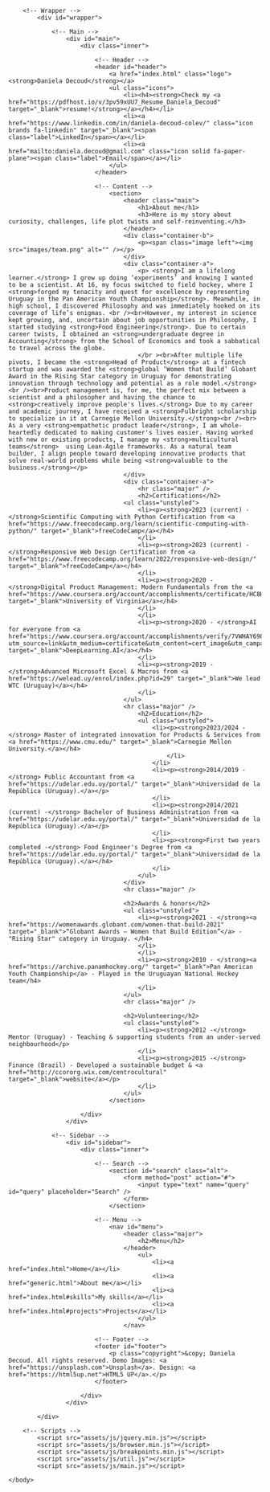 <!DOCTYPE HTML>
<!--
	Editorial by HTML5 UP
	html5up.net | @ajlkn
	Free for personal and commercial use under the CCA 3.0 license (html5up.net/license)
-->
<html>
	<head>
		<title>Generic - Editorial by HTML5 UP</title>
		<meta charset="utf-8" />
		<meta name="viewport" content="width=device-width, initial-scale=1, user-scalable=no" />
		<link rel="stylesheet" href="assets/css/main.css" />
	</head>
	<body class="is-preload">

		<!-- Wrapper -->
			<div id="wrapper">

				<!-- Main -->
					<div id="main">
						<div class="inner">

							<!-- Header -->
							<header id="header">
								<a href="index.html" class="logo"><strong>Daniela Decoud</strong></a>
								<ul class="icons">
									<li><h4><strong>Check my <a href="https://pdfhost.io/v/3pv59xUU7_Resume_Daniela_Decoud" target="_blank">resume!</strong></a></h4></li>
									<li><a href="https://www.linkedin.com/in/daniela-decoud-colev/" class="icon brands fa-linkedin" target="_blank"><span class="label">LinkedIn</span></a></li>
									<li><a href="mailto:daniela.decoud@gmail.com" class="icon solid fa-paper-plane"><span class="label">Email</span></a></li>
								</ul>
							</header>

							<!-- Content -->
								<section>
									<header class="main">
										<h1>About me</h1>
										<h3>Here is my story about curiosity, challenges, life plot twists and self-reinventing.</h3>
									</header>
									<div class="container-b">
										<p><span class="image left"><img src="images/team.png" alt="" /></p>
									</div>
									<div class="container-a">
										<p> <strong>I am a lifelong learner.</strong> I grew up doing ‘experiments’ and knowing I wanted to be a scientist. At 16, my focus switched to field hockey, where I <strong>forged my tenacity and quest for excellence by representing Uruguay in the Pan American Youth Championship</strong>. Meanwhile, in high school, I discovered Philosophy and was immediately hooked on its coverage of life’s enigmas. <br /><br>However, my interest in science kept growing, and, uncertain about job opportunities in Philosophy, I started studying <strong>Food Engineering</strong>. Due to certain career twists, I obtained an <strong>undergraduate degree in Accounting</strong> from the School of Economics and took a sabbatical to travel across the globe. 
										</br ><br>After multiple life pivots, I became the <strong>Head of Product</strong> at a fintech startup and was awarded the <strong>global ‘Women that Build’ Globant Award in the Rising Star category in Uruguay for demonstrating innovation through technology and potential as a role model.</strong> <br /><br>Product management is, for me, the perfect mix between a scientist and a philosopher and having the chance to <strong>creatively improve people's lives.</strong> Due to my career and academic journey, I have received a <strong>Fulbright scholarship to specialize in it at Carnegie Mellon University.</strong><br /><br> As a very <strong>empathetic product leader</strong>, I am whole-heartedly dedicated to making customer's lives easier. Having worked with new or existing products, I manage my <strong>multicultural teams</strong>  using Lean-Agile frameworks. As a natural team builder, I align people toward developing innovative products that solve real-world problems while being <strong>valuable to the business.</strong></p>
									</div>
									<div class="container-a">
										<hr class="major" />
										<h2>Certifications</h2>
									<ul class="unstyled">
										<li><p><strong>2023 (current) - </strong>Scientific Computing with Python Certification from <a href="https://www.freecodecamp.org/learn/scientific-computing-with-python/" target="_blank">freeCodeCamp</a></h4>
										</li>
										<li><p><strong>2023 (current) - </strong>Responsive Web Design Certification from <a href="https://www.freecodecamp.org/learn/2022/responsive-web-design/" target="_blank">freeCodeCamp</a></h4>
										</li>
										<li><p><strong>2020 - </strong>Digital Product Management: Modern Fundamentals from the <a href="https://www.coursera.org/account/accomplishments/certificate/HC8HFC9Z53RP" target="_blank">University of Virginia</a></h4>
										</li>
										</li>
										<li><p><strong>2020 - </strong>AI for everyone from <a href="https://www.coursera.org/account/accomplishments/verify/7VWHAY698QKC?utm_source=link&utm_medium=certificate&utm_content=cert_image&utm_campaign=sharing_cta&utm_product=course" target="_blank">DeepLearning.AI</a></h4>
										</li>
										<li><p><strong>2019 - </strong>Advanced Microsoft Excel & Macros from <a href="https://welead.uy/enrol/index.php?id=29" target="_blank">We lead WTC (Uruguay)</a></h4>
										</li>
									</ul>
									<hr class="major" />
										<h2>Education</h2>
										<ul class="unstyled">
											<li><p><strong>2023/2024 -</strong> Master of integrated innovation for Products & Services from <a href="https://www.cmu.edu/" target="_blank">Carnegie Mellon University.</a></h4>
												</li>
											</li>
											<li><p><strong>2014/2019 -</strong> Public Accountant from <a href="https://udelar.edu.uy/portal/" target="_blank">Universidad de la República (Uruguay).</a></p>
											</li>
											<li><p><strong>2014/2021 (current) -</strong> Bachelor of Business Administration from <a href="https://udelar.edu.uy/portal/" target="_blank">Universidad de la República (Uruguay).</a></p>
											</li>
											<li><p><strong>First two years completed -</strong> Food Engineer's Degree from <a href="https://udelar.edu.uy/portal/" target="_blank">Universidad de la República (Uruguay).</a></h4>
											</li>
										</ul>
									</div>
									<hr class="major" />

									<h2>Awards & honors</h2>
									<ul class="unstyled">
										<li><p><strong>2021 - </strong><a href="https://womenawards.globant.com/women-that-build-2021" target="_blank">“Globant Awards – Women that Build Edition”</a> - "Rising Star" category in Uruguay. </h4>
										</li>
										</li>
										<li><p><strong>2010 - </strong><a href="https://archive.panamhockey.org/" target="_blank">Pan American Youth Championship</a> - Played in the Uruguayan National Hockey team</h4>
										</li>
									</ul>
									<hr class="major" />

									<h2>Volunteering</h2>
									<ul class="unstyled">
										<li><p><strong>2012 -</strong> Mentor (Uruguay) - Teaching & supporting students from an under-served neighbourhood</p>
										</li>
										<li><p><strong>2015 -</strong> Finance (Brazil) - Developed a sustainable budget & <a href="http://ccororg.wix.com/centrocultural" target="_blank">website</a></p>
										</li>
									</ul>
								</section>

						</div>
					</div>

				<!-- Sidebar -->
					<div id="sidebar">
						<div class="inner">

							<!-- Search -->
								<section id="search" class="alt">
									<form method="post" action="#">
										<input type="text" name="query" id="query" placeholder="Search" />
									</form>
								</section>

							<!-- Menu -->
								<nav id="menu">
									<header class="major">
										<h2>Menu</h2>
									</header>
										<ul>
											<li><a href="index.html">Home</a></li>
											<li><a href="generic.html">About me</a></li>
											<li><a href="index.html#skills">My skills</a></li>
											<li><a href="index.html#projects">Projects</a></li>
										</ul>
									</nav>

							<!-- Footer -->
							<footer id="footer">
								<p class="copyright">&copy; Daniela Decoud. All rights reserved. Demo Images: <a href="https://unsplash.com">Unsplash</a>. Design: <a href="https://html5up.net">HTML5 UP</a>.</p>
							</footer>

						</div>
					</div>

			</div>

		<!-- Scripts -->
			<script src="assets/js/jquery.min.js"></script>
			<script src="assets/js/browser.min.js"></script>
			<script src="assets/js/breakpoints.min.js"></script>
			<script src="assets/js/util.js"></script>
			<script src="assets/js/main.js"></script>

	</body>
</html>
